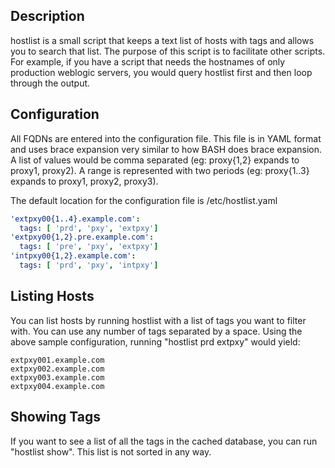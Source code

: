 ## Description

hostlist is a small script that keeps a text list of hosts with tags and allows you to search that list. The purpose of this script is to facilitate other scripts. For example, if you have a script that needs the hostnames of only production weblogic servers, you would query hostlist first and then loop through the output.

## Configuration

All FQDNs are entered into the configuration file. This file is in YAML format and uses brace expansion very similar to how BASH does brace expansion. A list of values would be comma separated (eg: proxy{1,2} expands to proxy1, proxy2). A range is represented with two periods (eg: proxy{1..3} expands to proxy1, proxy2, proxy3).

The default location for the configuration file is /etc/hostlist.yaml

```yaml
'extpxy00{1..4}.example.com':
  tags: [ 'prd', 'pxy', 'extpxy']
'extpxy00{1,2}.pre.example.com':
  tags: [ 'pre', 'pxy', 'extpxy']
'intpxy00{1,2}.example.com':
  tags: [ 'prd', 'pxy', 'intpxy']
```

## Listing Hosts

You can list hosts by running hostlist with a list of tags you want to filter with. You can use any number of tags separated by a space. Using the above sample configuration, running "hostlist prd extpxy" would yield:

```
extpxy001.example.com
extpxy002.example.com
extpxy003.example.com
extpxy004.example.com
```

## Showing Tags

If you want to see a list of all the tags in the cached database, you can run "hostlist show". This list is not sorted in any way.
